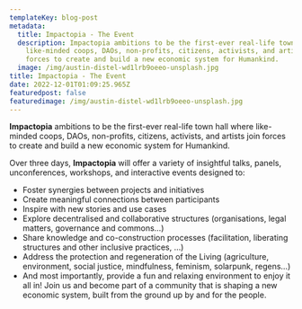 ```yaml
---
templateKey: blog-post
metadata:
  title: Impactopia - The Event
  description: Impactopia ambitions to be the first-ever real-life town hall where
    like-minded coops, DAOs, non-profits, citizens, activists, and artists join
    forces to create and build a new economic system for Humankind.
  image: /img/austin-distel-wd1lrb9oeeo-unsplash.jpg
title: Impactopia - The Event
date: 2022-12-01T01:09:25.965Z
featuredpost: false
featuredimage: /img/austin-distel-wd1lrb9oeeo-unsplash.jpg
---
```

**Impactopia** ambitions to be the first-ever real-life town hall where like-minded coops, DAOs, non-profits, citizens, activists, and artists join forces to create and build a new economic system for Humankind.

Over three days, **Impactopia** will offer a variety of insightful talks, panels, unconferences, workshops, and interactive events designed to:

* Foster synergies between projects and initiatives
* Create meaningful connections between participants
* Inspire with new stories and use cases
* Explore decentralised and collaborative structures (organisations, legal matters, governance and commons…)
* Share knowledge and co-construction processes (facilitation, liberating structures and other inclusive practices, …)
* Address the protection and regeneration of the Living (agriculture, environment, social justice, mindfulness, feminism, solarpunk, regens…)
* And most importantly, provide a fun and relaxing environment to enjoy it all in! Join us and become part of a community that is shaping a new economic system, built from the ground up by and for the people.